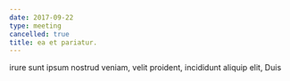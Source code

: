 ```yaml
---
date: 2017-09-22
type: meeting
cancelled: true
title: ea et pariatur.
---
```

irure sunt ipsum nostrud veniam, velit proident, incididunt aliquip elit, Duis